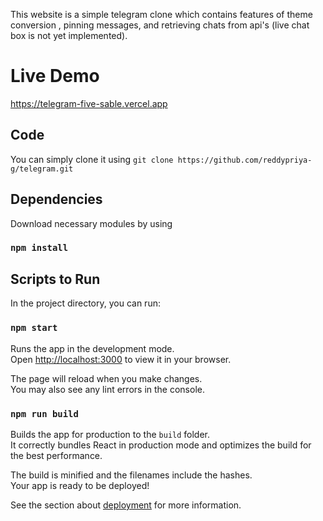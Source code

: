 This website is a simple telegram clone which contains features of theme conversion , pinning messages, and retrieving chats from api's (live chat box is not yet implemented).

# Live Demo
https://telegram-five-sable.vercel.app
## Code

You can simply clone it using 
`git clone https://github.com/reddypriya-g/telegram.git`

## Dependencies 

Download necessary modules by using 
### `npm install`

## Scripts to Run

In the project directory, you can run:

### `npm start`

Runs the app in the development mode.\
Open [http://localhost:3000](http://localhost:3000) to view it in your browser.

The page will reload when you make changes.\
You may also see any lint errors in the console.

### `npm run build`

Builds the app for production to the `build` folder.\
It correctly bundles React in production mode and optimizes the build for the best performance.

The build is minified and the filenames include the hashes.\
Your app is ready to be deployed!

See the section about [deployment](https://facebook.github.io/create-react-app/docs/deployment) for more information.



